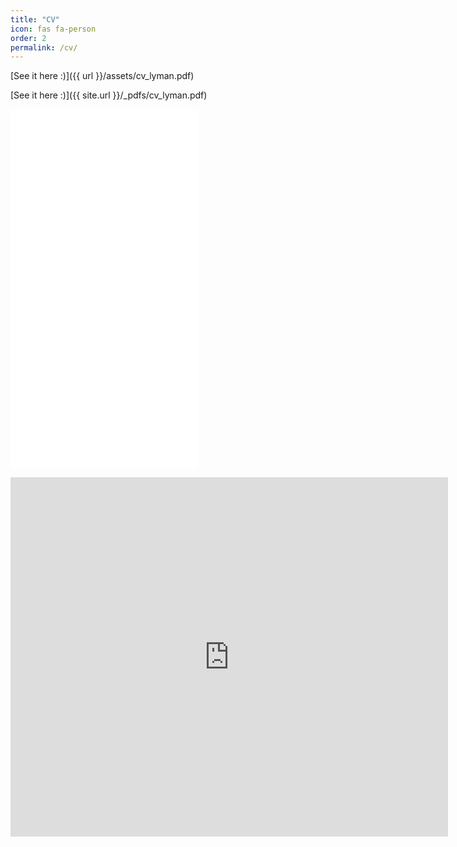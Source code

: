 ```yaml
---
title: "CV"
icon: fas fa-person
order: 2
permalink: /cv/
---
```


[//]: # (![Desktop View]&#40;{{site.url}}/cv_lyman.pdf&#41;{: width="100" height="1000" type="application/pdf"})

[//]: # (_Full screen width and center alignment_)

[//]: # ()
[//]: # ()
[See it here :)]({{ url }}/assets/cv_lyman.pdf)


[See it here :)]({{ site.url }}/_pdfs/cv_lyman.pdf)

[//]: # ()
[//]: # ()
<embed src="{{ site.url }}/assets/cv_lyman.pdf" width="300" height="575" type="application/pdf">

<embed src="https://github.com/KostyaLyman/kostyalyman.github.io/blob/e7662624e3eafc76e8b19e5b7025080976161710/_pdfs/cv-lyman.pdf" width="700" height="575" type="application/pdf">
